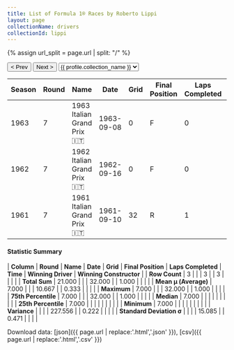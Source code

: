 ```yaml
---
title: List of Formula 1® Races by Roberto Lippi
layout: page
collectionName: drivers
collectionId: lippi
---
```


{% assign url_split = page.url | split: "/" %}
<div id="collection-navigation">
<button onclick="selector.options[selector.selectedIndex-1].value && (window.location = selector.options[selector.selectedIndex-1].value);">&lt; Prev</button>
<button onclick="selector.options[selector.selectedIndex+1].value && (window.location = selector.options[selector.selectedIndex+1].value);">Next &gt;</button>
<select id="selector" onchange="this.options[this.selectedIndex].value && (window.location = this.options[this.selectedIndex].value);">
  {% for collectionId in site.data[page.collectionName].refs %}
    {% if collectionId == page.collectionId %}
      {% assign selected = "selected" %}
    {% else %}
      {% assign selected = "" %}
    {% endif %}
    {% assign profile = site.data[page.collectionName][collectionId].profile %}
    <option value="/f1/{{ page.collectionName }}/{{ collectionId }}/{{ url_split[4] }}" {{ selected }}>{{ profile.collection_name }}</option>
  {% endfor %}
</select>
</div>

| Season | Round | Name | Date | Grid | Final Position | Laps Completed | Time | Winning Driver | Winning Constructor |
|--|--|--|--|--|--|--|--|--|--|
| 1963 | 7 | 1963 Italian Grand Prix 🇮🇹 | 1963-09-08 | 0 | F | 0 |   | Jim Clark 🇬🇧 | Lotus-Climax 🇬🇧 |
| 1962 | 7 | 1962 Italian Grand Prix 🇮🇹 | 1962-09-16 | 0 | F | 0 |   | Graham Hill 🇬🇧 | BRM 🇬🇧 |
| 1961 | 7 | 1961 Italian Grand Prix 🇮🇹 | 1961-09-10 | 32 | R | 1 |   | Phil Hill 🇺🇸 | Ferrari 🇮🇹 |

#### Statistic Summary

| **Column** | **Round** | **Name** | **Date** | **Grid** | **Final Position** | **Laps Completed** | **Time** | **Winning Driver** | **Winning Constructor** |
| **Row Count** | 3 |  |  | 3 |  | 3 |  |  |  |
| **Total Sum** | 21.000 |  |  | 32.000 |  | 1.000 |  |  |  |
| **Mean μ (Average)** | 7.000 |  |  | 10.667 |  | 0.333 |  |  |  |
| **Maximum** | 7.000 |  |  | 32.000 |  | 1.000 |  |  |  |
| **75th Percentile** | 7.000 |  |  | 32.000 |  | 1.000 |  |  |  |
| **Median** | 7.000 |  |  |  |  |  |  |  |  |
| **25th Percentile** | 7.000 |  |  |  |  |  |  |  |  |
| **Minimum** | 7.000 |  |  |  |  |  |  |  |  |
| **Variance** |  |  |  | 227.556 |  | 0.222 |  |  |  |
| **Standard Deviation σ** |  |  |  | 15.085 |  | 0.471 |  |  |  |

Download data: [json]({{ page.url | replace:'.html','.json' }}), [csv]({{ page.url | replace:'.html','.csv' }})
